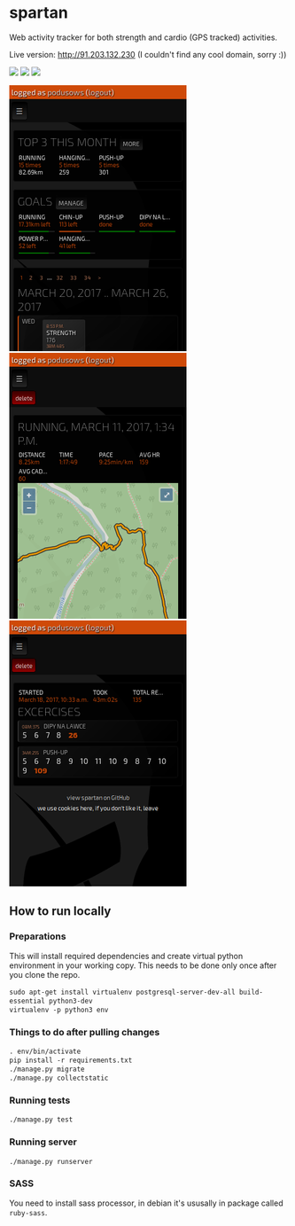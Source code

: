 # spartan
Web activity tracker for both strength and cardio (GPS tracked) activities.

Live version: http://91.203.132.230 (I couldn't find any cool domain, sorry :))

<a href="https://travis-ci.org/podusowski/spartan"><img src="https://travis-ci.org/podusowski/spartan.svg?branch=master" /></a>
<a href='https://coveralls.io/github/podusowski/spartan?branch=master'><img src='https://coveralls.io/repos/github/podusowski/spartan/badge.svg?branch=master' /></a>
<a href="https://codeclimate.com/github/podusowski/spartan"><img src="https://codeclimate.com/github/podusowski/spartan/badges/gpa.svg" /></a>

<img src="screenshots/dashboard.png?raw=true" />
<img src="screenshots/gps_workout.png?raw=true" />
<img src="screenshots/strength_workout.png?raw=true" />

## How to run locally

### Preparations
This will install required dependencies and create virtual python environment in your working copy. This needs to be done only once after you clone the repo.
```
sudo apt-get install virtualenv postgresql-server-dev-all build-essential python3-dev
virtualenv -p python3 env
```

### Things to do after pulling changes
```
. env/bin/activate
pip install -r requirements.txt
./manage.py migrate
./manage.py collectstatic
```

### Running tests
```
./manage.py test
```

### Running server
```
./manage.py runserver
```

### SASS

You need to install sass processor, in debian it's ususally in package called `ruby-sass`.

